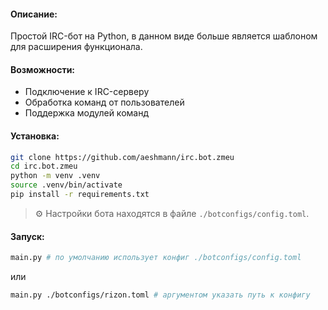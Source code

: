 #### Описание:
Простой IRC-бот на Python, в данном виде больше является шаблоном для расширения функционала.

#### Возможности:
- Подключение к IRC-серверу
- Обработка команд от пользователей
- Поддержка модулей команд

#### Установка:
```bash
git clone https://github.com/aeshmann/irc.bot.zmeu
cd irc.bot.zmeu
python -m venv .venv
source .venv/bin/activate
pip install -r requirements.txt
```

> ⚙️ Настройки бота находятся в файле `./botconfigs/config.toml`.
#### Запуск:
```bash
main.py # по умолчанию использует конфиг ./botconfigs/config.toml
```
или 
```bash
main.py ./botconfigs/rizon.toml # аргументом указать путь к конфигу
```


